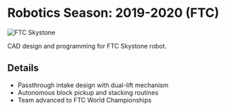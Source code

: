 # Robotics Season: 2019-2020 (FTC)

![FTC Skystone](../../images/robotics-season-2019-2020-FTC.png)

CAD design and programming for FTC Skystone robot.

## Details

- Passthrough intake design with dual-lift mechanism
- Autonomous block pickup and stacking routines
- Team advanced to FTC World Championships